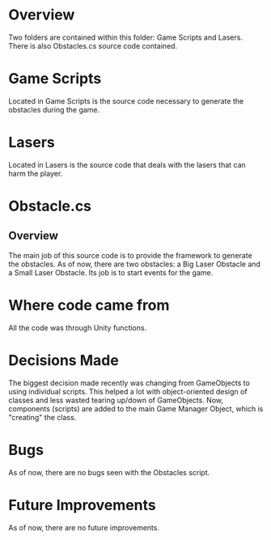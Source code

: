 # Overview 
Two folders are contained within this folder: Game Scripts and Lasers. There is also Obstacles.cs source code contained.

# Game Scripts
Located in Game Scripts is the source code necessary to generate the obstacles during the game.

# Lasers
Located in Lasers is the source code that deals with the lasers that can harm the player.

# Obstacle.cs

## Overview
The main job of this source code is to provide the framework to generate the obstacles. As of now, there are two obstacles: a Big Laser Obstacle and a Small Laser Obstacle. Its job is to start events for the game. 
 
# Where code came from
All the code was through Unity functions.
 
# Decisions Made
The biggest decision made recently was changing from GameObjects to using individual scripts. This helped a lot with object-oriented design of classes and less wasted tearing up/down of GameObjects. Now, components (scripts) are added to the main Game Manager Object, which is "creating" the class. 
 
# Bugs
As of now, there are no bugs seen with the Obstacles script. 
 
# Future Improvements
As of now, there are no future improvements.
